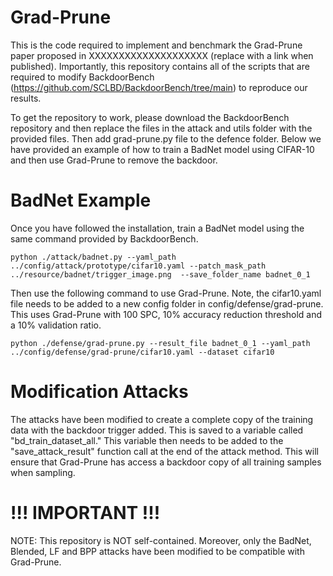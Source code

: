 # Grad-Prune
This is the code required to implement and benchmark the Grad-Prune paper proposed in XXXXXXXXXXXXXXXXXXXX (replace with a link when published). Importantly, this repository contains all of the scripts that are required to modify BackdoorBench (https://github.com/SCLBD/BackdoorBench/tree/main) to reproduce our results.

To get the repository to work, please download the BackdoorBench repository and then replace the files in the attack and utils folder with the provided files. Then add grad-prune.py file to the defence folder. Below we have provided an example of how to train a BadNet model using CIFAR-10 and then use Grad-Prune to remove the backdoor.

# BadNet Example
Once you have followed the installation, train a BadNet model using the same command provided by BackdoorBench.
```
python ./attack/badnet.py --yaml_path ../config/attack/prototype/cifar10.yaml --patch_mask_path ../resource/badnet/trigger_image.png  --save_folder_name badnet_0_1
```
Then use the following command to use Grad-Prune. Note, the cifar10.yaml file needs to be added to a new config folder in config/defense/grad-prune. This uses Grad-Prune with 100 SPC, 10% accuracy reduction threshold and a 10% validation ratio.
```
python ./defense/grad-prune.py --result_file badnet_0_1 --yaml_path ../config/defense/grad-prune/cifar10.yaml --dataset cifar10
```

# Modification Attacks
The attacks have been modified to create a complete copy of the training data with the backdoor trigger added. This is saved to a variable called "bd_train_dataset_all." This variable then needs to be added to the "save_attack_result" function call at the end of the attack method. This will ensure that Grad-Prune has access a backdoor copy of all training samples when sampling.

# !!! IMPORTANT !!!
NOTE: This repository is NOT self-contained. Moreover, only the BadNet, Blended, LF and BPP attacks have been modified to be compatible with Grad-Prune. 
